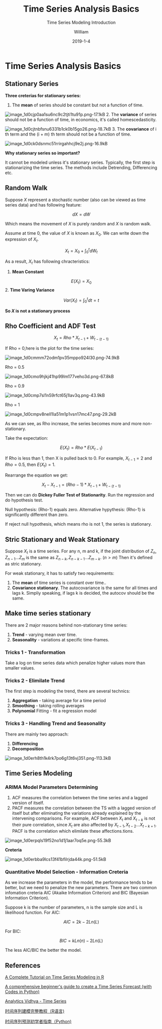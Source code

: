 ﻿---
layout:     post
title:      Time Series Analysis Basics
subtitle:   Time Series Modeling Introduction
date:       2019-1-4
author:     William
header-img: img/post-bg-universe.jpg
catalog: true
tags:
    - ARMA
    - ARIMA
    - Time Series
---
<script type="text/x-mathjax-config">
  MathJax.Hub.Config({
    tex2jax: { 
      inlineMath: [['$','$'], ['\\(','\\)']],
      processEscapes: true
    }
  });
  </script>
<script type="text/javascript" async
  src="https://cdnjs.cloudflare.com/ajax/libs/mathjax/2.7.5/MathJax.js?config=TeX-MML-AM_CHTML">
</script>

# Time Series Analysis Basics
## Stationary Series

**Three creterias for stationary series:**

1.  The **mean** of series should be constant but not a function of time.

![image_1d0cjp0aa1su6nc9c2tjti1tu91p.png-17.1kB][1]
2.  The **variance** of series should not be a function of time, in economics, it's called homescedasticity.

![image_1d0cjtnbfsnu6331b1ck0b15go26.png-18.7kB][2]
3.  The **covariance** of i th term and the (i + m) th term should not be a function of time.

![image_1d0ck0dsnmc51rrirgahhcj9e2j.png-16.9kB][3]

**Why stationary series so important?**

It cannot be modeled unless it's stationary series. Typically, the first step is stationarizing the time series. The methods include Detrending, Differencing etc.

## Random Walk

Suppose $X$ represent a stochastic number (also can be viewed as time series data) and has following feature:

$$dX = dW$$

Which means the movement of $X$ is purely random and $X$ is random walk.

Assume at time 0, the value of $X$ is known as $X_0$. We can write down the expression of $X_t$.

$$X_t = X_0 + \int_0^tdW_t$$

As a result, $X_t$ has following chracteristics:

1.  **Mean Constant**

$$E(X_t) = X_0$$
2. **Time Varing Variance**

$$Var(X_t) = \int_0^tdt = t$$

**So $X$ is not a stationary process**

## Rho Coefficient and ADF Test

$$X_t = Rho*X_{t-1} + W_{t-(t-1)}$$

If Rho = 0,here is the plot for the time series:

![image_1d0cmmm72odm1pv35mppo924l30.png-74.9kB][4]

Rho = 0.5

![image_1d0cmo9hjkj41hp99lm177veho3d.png-67.8kB][5]

Rho = 0.9

![image_1d0cmp7sl1n59rfct65j1lav3q.png-43.9kB][6]

Rho = 1

![image_1d0cmpv8nell1la51m1p1vsn17mc47.png-29.2kB][7]

As we can see, as Rho increase, the series becomes more and more non-stationary.

Take the expectation:

$$E(X_t) = Rho * E(X_{t-1})$$

If Rho is less than 1, then X is pulled back to 0. For example, $X_{t-1} = 2$ and $Rho = 0.5$, then $E(X_t) = 1$.

Rearrange the equation we get:

$$X_t - X_{t-1} = (Rho-1)*X_{t-1} + W_{t-(t-1)}$$

Then we can do **Dickey Fuller Test of Stationarity**. Run the regression and do hypothesis test.

Null hypothesis: (Rho-1) equals zero.
Alternative hypythesis: (Rho-1) is significantly different than zero.

If reject null hypothesis, which means rho is not 1, the series is stationary.

## Stric Stationary and Weak Stationary

Suppose $X_t$ is a time series. For any n, m and k, if the joint distribution of $Z_n, Z_{n-1} ... Z_ {m}$ is the same as $Z_{n-k}, Z_{n-k-1} ... Z_ {m-k}$. ($n>m$) Then it's defined as stric stationary.

For weak stationary, it has to satisfy two requirements:

1.  The **mean** of time series is constant over time..
2.  **Covariance stationary**. The autocovariance is the same for all times and lags k. Simpliy speaking, if lags k is decided, the autocov should be the same.

## Make time series stationary

There are 2 major reasons behind non-stationary time series:

1.  **Trend** - varying mean over time.
2.  **Seasonality** - variations at specific time-frames.

### Tricks 1 - Transformation
Take a log on time series data which penalize higher values more than smaller values.

### Tricks 2 - Elimilate Trend
The first step is modeling the trend, there are several technics:

1. **Aggregation** -  taking average for a time period
2. **Smoothing** - taking rolling averages
3. **Polynomial** Fitting - fit a regression model

### Tricks 3 - Handling Trend and Seasonality
There are mainly two approach:

1. **Differencing**
2. **Decomposition**

![image_1d0erh8th1k4rk7po6g13t6vj351.png-113.3kB][8]

## Time Series Modeling

### ARIMA Model Parameters Determining

1.  ACF measures the correlation between the time series and a lagged version of itself.
2.  PACF measures the correlation between the TS with a lagged version of itself but after eliminating the variations already explained by the intervening comparisons. For example, ACF between $X_t$ and $X_{t-k}$ is not their pure correlation, since $X_t$ are also affected by $X_{t-1}, X_{t-2}...X_{t-k+1}$. PACF is the correlation which elimilate these affections.tions.
    
![image_1d0erpqls19f52no1d1j1aar7oq5e.png-55.3kB][9]

**Creteria**

![image_1d0erbba9lcs13f41bfilrjda44k.png-51.5kB][10]

### Quantitative Model Selection - Information Creteria

As we increase the parameters in the model, the performance tends to be better, but we need to penalize the new parameters. There are two common infomation creteria AIC (Akaike Information Criterion) and BIC (Bayesian Information Criterion).

Suppose k is the number of parameters, n is the sample size and L is likelihood function. For AIC:

$$AIC = 2k - 2Ln(L)$$

For BIC:

$$BIC = kLn(n) - 2Ln(L)$$

The less AIC/BIC the better the model. 

## References
[A Complete Tutorial on Time Series Modeling in R](https://www.analyticsvidhya.com/blog/2015/12/complete-tutorial-time-series-modeling/)

[A comprehensive beginner's guide to create a Time Series Forecast (with Codes in Python)](https://www.analyticsvidhya.com/blog/2016/02/time-series-forecasting-codes-python/)

[Analytics Vidhya - Time Series](https://www.analyticsvidhya.com/blog/category/time-series/)

[时间序列建模完整教程（R语言)](https://www.biaodianfu.com/complete-tutorial-time-series-modeling.html)

[时间序列预测初学者指南（Python)](https://www.biaodianfu.com/time-series-forecasting-codes-python.html)



  [1]: http://static.zybuluo.com/williamhkh/71o5eiaeeisqwdqtr2ynuqd9/image_1d0cjp0aa1su6nc9c2tjti1tu91p.png
  [2]: http://static.zybuluo.com/williamhkh/1r1trz4vw4vqr0e7ecmlscvx/image_1d0cjtnbfsnu6331b1ck0b15go26.png
  [3]: http://static.zybuluo.com/williamhkh/9rrnptykhrbty8nopjgkk1gr/image_1d0ck0dsnmc51rrirgahhcj9e2j.png
  [4]: http://static.zybuluo.com/williamhkh/slduwdoeg5nahhtwim590meo/image_1d0cmmm72odm1pv35mppo924l30.png
  [5]: http://static.zybuluo.com/williamhkh/4nj5hn7gegt6lz22wcjs6a5w/image_1d0cmo9hjkj41hp99lm177veho3d.png
  [6]: http://static.zybuluo.com/williamhkh/8fe84jwrfe7x9zkw7w72cdym/image_1d0cmp7sl1n59rfct65j1lav3q.png
  [7]: http://static.zybuluo.com/williamhkh/t31vovh83n8z7ipzrsn70v1c/image_1d0cmpv8nell1la51m1p1vsn17mc47.png
  [8]: http://static.zybuluo.com/williamhkh/uyfwi0ofjs6da48iu7g5evu0/image_1d0erh8th1k4rk7po6g13t6vj351.png
  [9]: http://static.zybuluo.com/williamhkh/dbscgcphy1ght5rizcmz2gyp/image_1d0erpqls19f52no1d1j1aar7oq5e.png
  [10]: http://static.zybuluo.com/williamhkh/d166vpiqexwhxqxp0h2h16mp/image_1d0erbba9lcs13f41bfilrjda44k.png